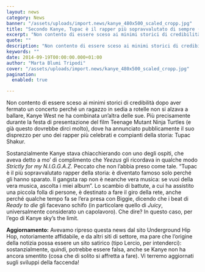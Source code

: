 ```yaml
---
layout: news
category: News
banner: "/assets/uploads/import.news/kanye_480x500_scaled_cropp.jpg"
title: "Secondo Kanye, Tupac è il rapper più sopravvalutato di sempre (o no?)"
excerpt: "Non contento di essere sceso ai minimi storici di credibilità dopo aver fermato un concerto perché un ragazzo in sedia a rotelle non si alzava a ballare, Kanye West ne ha combinata un’altra delle sue. Più precisamente durante la festa di presentazione del film Teenage Mutant Ninja Turtles (e già questo dovrebbe dirci molto), dove [&hellip"
quote: ""
description: "Non contento di essere sceso ai minimi storici di credibilità dopo aver fermato un concerto perché un ragazzo in sedia a rotelle non si alzava a ballare, Kanye West ne ha combinata un’altra delle sue. Più precisamente durante la festa di presentazione del film Teenage Mutant Ninja Turtles (e già questo dovrebbe dirci molto), dove [&hellip"
keywords: ""
date: 2014-09-19T00:00:00.000+01:00
author: "Marta Blumi Tripodi"
cover: "/assets/uploads/import.news/kanye_480x500_scaled_cropp.jpg"
pagination:
  enabled: true

---
```


[](https://hotmc.com/wp-content/uploads/2013/11/kanye%5F480x500%5Fscaled%5Fcropp.jpg)

Non contento di essere sceso ai minimi storici di credibilità dopo aver fermato un concerto perché un ragazzo in sedia a rotelle non si alzava a ballare, Kanye West ne ha combinata un’altra delle sue. Più precisamente durante la festa di presentazione del film Teenage Mutant Ninja Turtles (e già questo dovrebbe dirci molto), dove ha annunciato pubblicamente il suo disprezzo per uno dei rapper più celebrati e compianti della storia: Tupac Shakur.

Sostanzialmente Kanye stava chiacchierando con uno degli ospiti, che aveva detto a mo’ di complimento che _Yeezus_ gli ricordava in qualche modo _Strictly for my N.I.G.G.A.Z._ Peccato che non l’abbia preso come tale. “Tupac è il più sopravvalutato rapper della storia: è diventato famoso solo perché gli hanno sparato. Il gangsta rap non è neanche vera musica: se vuoi della vera musica, ascolta i miei album”. Lo scambio di battute, a cui ha assistito una piccola folla di persone, è destinato a fare il giro della rete, anche perché qualche tempo fa se l’era presa con Biggie, dicendo che i beat di _Ready to die_ gli facevano schifo (in particolare quello di _Juicy_, universalmente considerato un capolavoro). Che dire? In questo caso, per l’ego di Kanye sky’s the limit.

**Aggiornamento:** Avevamo ripreso questa news dal sito Underground Hip Hop, notoriamente affidabile, e da altri siti di settore, ma pare che l’origine della notizia possa essere un sito satirico (tipo Lercio, per intenderci): sostanzialmente, quindi, potrebbe essere falsa, anche se Kanye non ha ancora smentito (cosa che di solito si affretta a fare). Vi terremo aggiornati sugli sviluppi della faccenda!